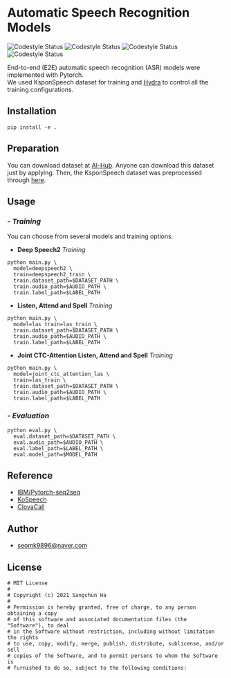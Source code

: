 # Automatic Speech Recognition Models
![Codestyle Status](https://img.shields.io/badge/build-passing-blue) ![Codestyle Status](https://img.shields.io/badge/license-MIT-blue) ![Codestyle Status](https://img.shields.io/badge/framework-PyTorch-blue) ![Codestyle Status](https://img.shields.io/badge/codestyle-PEP--8-blue)  

End-to-end (E2E) automatic speech recognition (ASR) models were implemented with Pytorch.   
We used KsponSpeech dataset for training and [Hydra](https://github.com/facebookresearch/hydra) to control all the training configurations.

## Installation
```   
pip install -e .   
```   

## Preparation  
You can download dataset at [AI-Hub](https://www.aihub.or.kr/aidata/105). Anyone can download this dataset just by applying. Then, the KsponSpeech dataset was preprocessed through [here](https://github.com/sooftware/ksponspeech).  


## Usage  
### - _Training_  
You can choose from several models and training options.
- **Deep Speech2** _Training_
```
python main.py \
  model=deepspeech2 \
  train=deepspeech2_train \
  train.dataset_path=$DATASET_PATH \
  train.audio_path=$AUDIO_PATH \
  train.label_path=$LABEL_PATH
```  
- **Listen, Attend and Spell** _Training_
```
python main.py \
  model=las train=las_train \
  train.dataset_path=$DATASET_PATH \
  train.audio_path=$AUDIO_PATH \
  train.label_path=$LABEL_PATH
```  
- **Joint CTC-Attention Listen, Attend and Spell** _Training_
```
python main.py \
  model=joint_ctc_attention_las \
  train=las_train \
  train.dataset_path=$DATASET_PATH \
  train.audio_path=$AUDIO_PATH \
  train.label_path=$LABEL_PATH
```  
### - _Evaluation_
```
python eval.py \
  eval.dataset_path=$DATASET_PATH \
  eval.audio_path=$AUDIO_PATH \
  eval.label_path=$LABEL_PATH \
  eval.model_path=$MODEL_PATH
```  



## Reference  
- [IBM/Pytorch-seq2seq](https://github.com/IBM/pytorch-seq2seq)  
- [KoSpeech](https://github.com/sooftware/KoSpeech)  
- [ClovaCall](https://github.com/clovaai/ClovaCall)

## Author
- seomk9896@naver.com  

## License  
```
# MIT License
#
# Copyright (c) 2021 Sangchun Ha
#
# Permission is hereby granted, free of charge, to any person obtaining a copy
# of this software and associated documentation files (the "Software"), to deal
# in the Software without restriction, including without limitation the rights
# to use, copy, modify, merge, publish, distribute, sublicense, and/or sell
# copies of the Software, and to permit persons to whom the Software is
# furnished to do so, subject to the following conditions:
```


